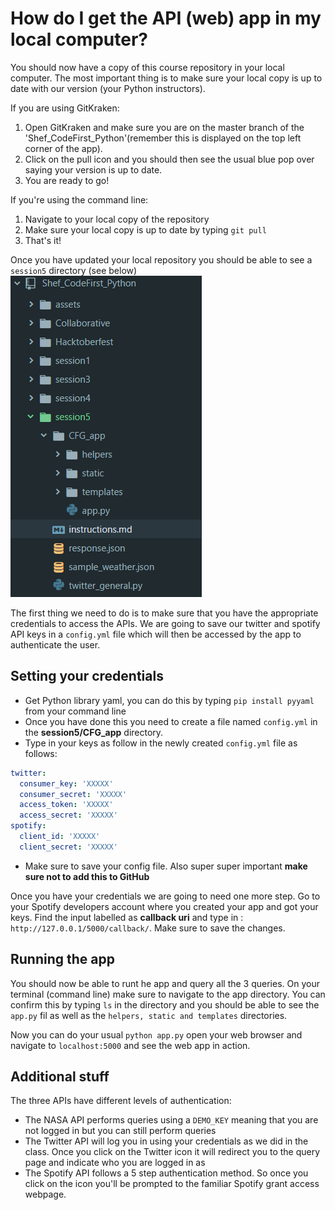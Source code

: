 # How do I get the API (web) app in my local computer?

You should now have a copy of this course repository in your
local computer. The most important thing is to make sure your
local copy is up to date with our version (your Python instructors).

If you are using GitKraken:
1. Open GitKraken and make sure you are on the master branch of the 'Shef_CodeFirst_Python'(remember this is displayed on the top left corner of the app).
2. Click on the pull icon and you should then see the usual blue pop over saying your version is up to date.
3. You are ready to go!

If you're using the command line:
1. Navigate to your local copy of the repository
2. Make sure your local copy is up to date by typing `git pull`
3. That's it!

Once you have updated your local repository you should be able to see a `session5` directory (see below)
![struct](../assets/session5_struct.PNG)

The first thing we need to do is to make sure that you have the appropriate credentials to access the APIs. We are going to save our twitter and spotify API keys in a `config.yml` file which will then be accessed by the app to authenticate the user.

## Setting your credentials
- Get Python library yaml, you can do this by typing `pip install pyyaml` from your command line
- Once you have done this you need to create a file named `config.yml` in the **session5/CFG_app** directory.
- Type in your keys as follow in the newly created `config.yml` file as follows:
```yaml
twitter:
  consumer_key: 'XXXXX'
  consumer_secret: 'XXXXX'
  access_token: 'XXXXX'
  access_secret: 'XXXXX'
spotify:
  client_id: 'XXXXX'
  client_secret: 'XXXXX'
```
- Make sure to save your config file. Also super super important **make sure not to add this to GitHub**

Once you have your credentials we are going to need one more step. Go to your Spotify developers account where you created your app and got your keys. Find the input labelled as **callback uri** and type in : `http://127.0.0.1/5000/callback/`. Make sure to save the changes.

## Running the app

You should now be able to runt he app and query all the 3 queries. On your terminal (command line) make sure to navigate to the app directory. You can confirm this by typing `ls` in the directory and you should be able to see the `app.py` fil as well as the `helpers, static and templates` directories.

Now you can do your usual `python app.py` open your web browser and navigate to `localhost:5000` and see the web app in action.


## Additional stuff
The three APIs have different levels of authentication:
- The NASA API performs queries using a `DEMO_KEY` meaning that you are not logged in but you can still perform queries
- The Twitter API will log you in using your credentials as we did in the class. Once you click on the Twitter icon it will redirect you to the query page and indicate who you are logged in as
- The Spotify API follows a 5 step authentication method. So once you click on the icon you'll be prompted to the familiar Spotify grant access webpage.
